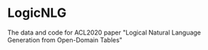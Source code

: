 # LogicNLG
The data and code for ACL2020 paper "Logical Natural Language Generation from Open-Domain Tables"
